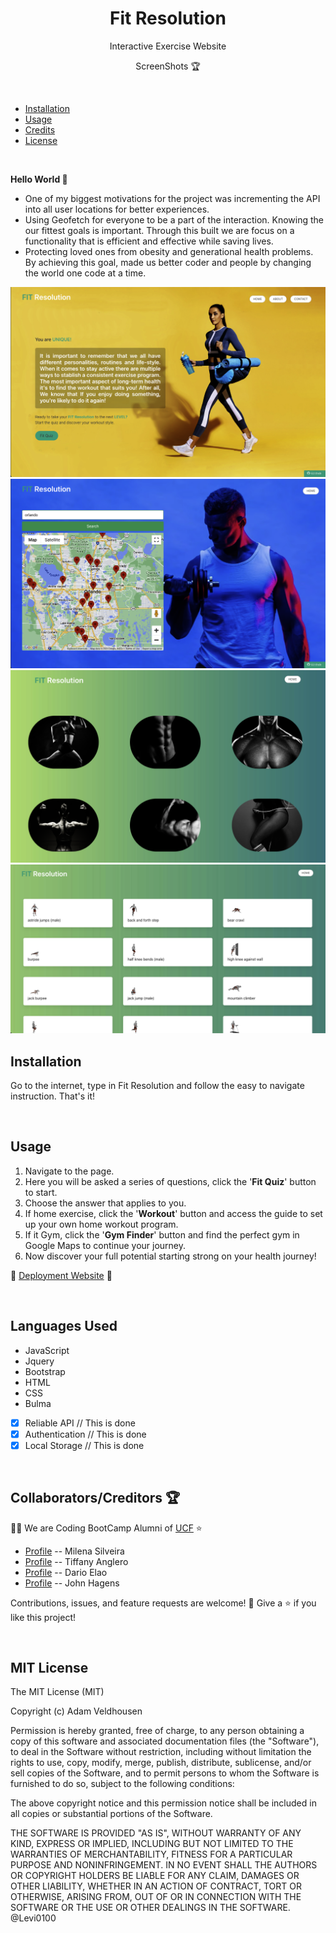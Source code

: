 <h1 align="center">Fit Resolution</h1>

<p align="center">Interactive Exercise Website</p>

<p align="center">ScreenShots 🏆</p>
 

<br>

- [Installation](#installation)
- [Usage](#usage)
- [Credits](#credits)
- [License](#license)


<br>

 **Hello World 👋**

- One of my biggest motivations for the project was incrementing the API into all user locations for better experiences. 
- Using Geofetch for everyone to be a part of the interaction. Knowing the our fittest goals is important. Through this built we are focus on a functionality that is efficient and effective while saving lives. 
- Protecting loved ones from obesity and generational health problems. By achieving this goal, made us better coder and people by changing the world one code at a time.


![Photo1](./assets/images/main1.png)
![Photo2](./assets/images/maps2.png)
![Photo3](./assets/images/Exercise3.png)
![Photo4](./assets/images/Cardio.png)


## <h2 id="installation"> Installation </h2>

Go to the internet, type in Fit Resolution and follow the easy to navigate instruction. That's it!

<br>

## <h2 id="usage"> Usage </h2>

1. Navigate to the page.
2. Here you will be asked a series of questions, click the '**Fit Quiz**' button to start. 
3. Choose the answer that applies to you.
4. If home exercise, click the '**Workout**' button and access the guide to set up your own home workout program.
5. If it Gym, click the '**Gym Finder**' button and find the perfect gym in Google Maps to continue your journey.
6. Now discover your full potential starting strong on your health journey!

🔭 [Deployment Website](https://jonjon50.github.io/Fit-Resolution/) 🔭

<br>

<h2>Languages Used</h2>

- JavaScript
- Jquery
- Bootstrap
- HTML
- CSS
- Bulma


- [x] Reliable API // This is done 
- [x] Authentication // This is done
- [x] Local Storage // This is done 

<br>
<h2 id="credits">Collaborators/Creditors 🏆</h2>

👨‍💻 We are Coding BootCamp Alumni of [UCF](https://www.ucf.edu/students/) ⭐️

- [Profile]( https://github.com/MilenaSilveira   " Milena Silveira ") -- Milena Silveira
- [Profile]( https://github.com/tanglero4  " Tiffany Anglero ") -- Tiffany Anglero
- [Profile]( https://github.com/darioelao  " Dario Elao ") -- Dario Elao
- [Profile]( https://github.com/JonJon50  " John Hagens ") -- John Hagens

Contributions, issues, and feature requests are welcome! 🤝
Give a ⭐️ if you like this project!






<br>

<h2 id="license">MIT License</h2>
The MIT License (MIT)

Copyright (c) <year> Adam Veldhousen

Permission is hereby granted, free of charge, to any person obtaining a copy
of this software and associated documentation files (the "Software"), to deal
in the Software without restriction, including without limitation the rights
to use, copy, modify, merge, publish, distribute, sublicense, and/or sell
copies of the Software, and to permit persons to whom the Software is
furnished to do so, subject to the following conditions:

The above copyright notice and this permission notice shall be included in
all copies or substantial portions of the Software.

THE SOFTWARE IS PROVIDED "AS IS", WITHOUT WARRANTY OF ANY KIND, EXPRESS OR
IMPLIED, INCLUDING BUT NOT LIMITED TO THE WARRANTIES OF MERCHANTABILITY,
FITNESS FOR A PARTICULAR PURPOSE AND NONINFRINGEMENT. IN NO EVENT SHALL THE
AUTHORS OR COPYRIGHT HOLDERS BE LIABLE FOR ANY CLAIM, DAMAGES OR OTHER
LIABILITY, WHETHER IN AN ACTION OF CONTRACT, TORT OR OTHERWISE, ARISING FROM,
OUT OF OR IN CONNECTION WITH THE SOFTWARE OR THE USE OR OTHER DEALINGS IN
THE SOFTWARE.
@Levi0100
</h5>